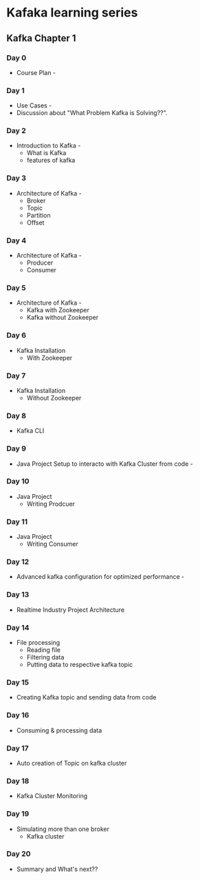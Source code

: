 # Kafaka learning series

## Kafka Chapter 1

### Day 0
* Course Plan -
### Day 1
* Use Cases - 
* Discussion about "What Problem Kafka is Solving??".
### Day 2
* Introduction to Kafka - 
  * What is Kafka
  * features of kafka
### Day 3
* Architecture of Kafka - 
   * Broker
   * Topic
   * Partition
   * Offset
### Day 4
* Architecture of Kafka - 
   * Producer
   * Consumer
### Day 5
* Architecture of Kafka - 
   * Kafka with Zookeeper
   * Kafka without Zookeeper
### Day 6
* Kafka Installation
   * With Zookeeper
### Day 7
* Kafka Installation
   * Without Zookeeper
### Day 8
* Kafka CLI
### Day 9
* Java Project Setup to interacto with Kafka Cluster from code - 
### Day 10
* Java Project
   * Writing Prodcuer
### Day 11
* Java Project
   * Writing Consumer
### Day 12
* Advanced kafka configuration for optimized performance - 

### Day 13
* Realtime Industry Project Architecture

### Day 14
* File processing
    * Reading file
	* Filtering data
	* Putting data to respective kafka topic

### Day 15
* Creating Kafka topic and sending data from code

### Day 16
* Consuming & processing data 

### Day 17
* Auto creation of Topic on kafka cluster

### Day 18
* Kafka Cluster Monitoring

### Day 19
* Simulating more than one broker
   * Kafka cluster

### Day 20	
* Summary and What's next??



